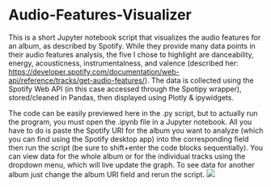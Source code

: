 # Audio-Features-Visualizer

This is a short Jupyter notebook script that visualizes the audio features for an album, as described by Spotify. While they provide many data points in their audio features analysis, the five I chose to highlight are danceability, energy, acousticness, instrumentalness, and valence (described her: https://developer.spotify.com/documentation/web-api/reference/tracks/get-audio-features/). The data is collected using the Spotify Web API (in this case accessed through the Spotipy wrapper), stored/cleaned in Pandas, then displayed using Plotly & ipywidgets.

The code can be easily previewed here in the .py script, but to actually run the program, you must open the .ipynb file in a Jupyter notebook. All you have to do is paste the Spotify URI for the album you want to analyze (which you can find using the Spotify desktop app) into the corresponding field then run the script (be sure to shift+enter the code blocks sequentially). You can view data for the whole album or for the individual tracks using the dropdown menu, which will live update the graph. To see data for another album just change the album URI field and rerun the script.
![](aafv.gif)
